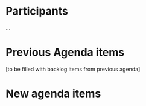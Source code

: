 # Participants

...

# Previous Agenda items

[to be filled with backlog items from previous agenda]

# New agenda items

